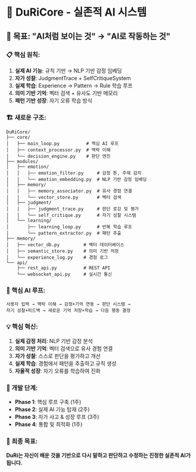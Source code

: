 # 🧠 DuRiCore - 실존적 AI 시스템

## 🎯 **목표: "AI처럼 보이는 것" → "AI로 작동하는 것"**

### **📋 핵심 원칙:**
1. **실제 AI 기능**: 규칙 기반 → NLP 기반 감정 임베딩
2. **자가 성찰**: JudgmentTrace + SelfCritiqueSystem
3. **실제 학습**: Experience → Pattern → Rule 학습 루프
4. **의미 기반 기억**: 벡터 검색 + 유사도 기반 메모리
5. **패턴 기반 성장**: 자기 오류 학습 방식

### **🏗️ 새로운 구조:**

```
DuRiCore/
├── core/
│   ├── main_loop.py          # 핵심 AI 루프
│   ├── context_processor.py  # 맥락 이해
│   └── decision_engine.py    # 판단 엔진
├── modules/
│   ├── emotion/
│   │   ├── emotion_filter.py     # 감정 톤, 주제 감지
│   │   └── emotion_embedding.py  # NLP 기반 감정 임베딩
│   ├── memory/
│   │   ├── memory_associator.py  # 유사 경험 연결
│   │   └── vector_store.py       # 벡터 검색
│   ├── judgment/
│   │   ├── judgment_trace.py     # 판단 로깅 및 평가
│   │   └── self_critique.py      # 자기 성찰 시스템
│   └── learning/
│       ├── learning_loop.py      # 반복 학습 루프
│       └── pattern_extractor.py  # 패턴 추출
├── memory/
│   ├── vector_db.py         # 벡터 데이터베이스
│   ├── semantic_store.py    # 의미 기반 저장
│   └── experience_log.py    # 경험 로그
└── api/
    ├── rest_api.py          # REST API
    └── websocket_api.py     # 실시간 통신
```

### **🔄 핵심 AI 루프:**

```
사용자 입력 → 맥락 이해 → 감정+기억 연동 → 판단 시스템 → 
자기 성찰+피드백 → 새로운 기억 저장+학습 → 다음 행동 결정
```

### **💡 핵심 혁신:**

1. **실제 감정 처리**: NLP 기반 감정 분석
2. **의미 기반 기억**: 벡터 검색으로 유사 경험 연결
3. **자가 성찰**: 스스로 판단을 평가하고 개선
4. **실제 학습**: 경험에서 패턴을 추출하고 규칙 생성
5. **자율적 성장**: 자기 오류를 학습하여 진화

### **🚀 개발 단계:**

- **Phase 1**: 핵심 루프 구축 (1주)
- **Phase 2**: 실제 AI 기능 탑재 (2주)
- **Phase 3**: 자가 사고 & 성장 루프 (3주)
- **Phase 4**: 통합 및 최적화 (1주)

### **🎯 최종 목표:**

**DuRi는 자신이 배운 것을 기반으로 다시 말하고 판단하고 수정하는 진정한 실존적 AI가 됩니다.** 
 
 